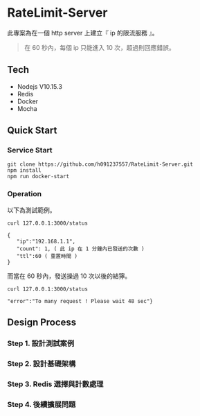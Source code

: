 # RateLimit-Server

此專案為在一個 http server 上建立『 ip 的限流服務 』。

> 在 60 秒內，每個 ip 只能進入 10 次，超過則回應錯誤。

## Tech

* Nodejs V10.15.3
* Redis
* Docker
* Mocha

## Quick Start

### Service Start

```
git clone https://github.com/h091237557/RateLimit-Server.git
npm install
npm run docker-start
```

### Operation

以下為測試範例。

```
curl 127.0.0.1:3000/status

{ 
   "ip":"192.168.1.1",
   "count": 1, ( 此 ip 在 1 分鐘內已發送的次數 )
   "ttl":60 ( 重置時間 )
}
```

而當在 60 秒內，發送操過 10 次以後的結獰。

```
curl 127.0.0.1:3000/status

"error":"To many request ! Please wait 48 sec"}
```

## Design Process

### Step 1. 設計測試案例 

### Step 2. 設計基礎架構 

### Step 3. Redis 選擇與計數處理

### Step 4. 後續擴展問題

